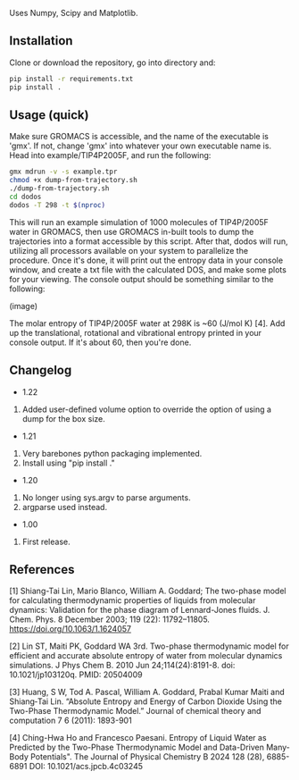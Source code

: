 Uses Numpy, Scipy and Matplotlib.

## Installation

Clone or download the repository, go into directory and:

```bash
pip install -r requirements.txt
pip install .
```

## Usage (quick)

Make sure GROMACS is accessible, and the name of the executable is 'gmx'. If not, change 'gmx' into whatever your own executable name is.
Head into example/TIP4P2005F, and run the following:
```bash
gmx mdrun -v -s example.tpr
chmod +x dump-from-trajectory.sh
./dump-from-trajectory.sh
cd dodos
dodos -T 298 -t $(nproc)
```
This will run an example simulation of 1000 molecules of TIP4P/2005F water in GROMACS, then use GROMACS in-built tools to dump the trajectories into a format accessible by this script. After that, dodos will run, utilizing all processors available on your system to parallelize the procedure. Once it's done, it will print out the entropy data in your console window, and create a txt file with the calculated DOS, and make some plots for your viewing. The console output should be something similar to the following:

(image)

The molar entropy of TIP4P/2005F water at 298K is ~60 (J/mol K) [4]. Add up the translational, rotational and vibrational entropy printed in your console output. If it's about 60, then you're done.

## Changelog
- 1.22

1. Added user-defined volume option to override the option of using a dump for the box size.

- 1.21

1. Very barebones python packaging implemented.
2. Install using "pip install ."

- 1.20

1. No longer using sys.argv to parse arguments.
2. argparse used instead.

- 1.00

1. First release.


## References

[1] Shiang-Tai Lin, Mario Blanco, William A. Goddard; The two-phase model for calculating thermodynamic properties of liquids from molecular dynamics: Validation for the phase diagram of Lennard-Jones fluids. J. Chem. Phys. 8 December 2003; 119 (22): 11792–11805. https://doi.org/10.1063/1.1624057

[2] Lin ST, Maiti PK, Goddard WA 3rd. Two-phase thermodynamic model for efficient and accurate absolute entropy of water from molecular dynamics simulations. J Phys Chem B. 2010 Jun 24;114(24):8191-8. doi: 10.1021/jp103120q. PMID: 20504009

[3] Huang, S W, Tod A. Pascal, William A. Goddard, Prabal Kumar Maiti and Shiang‐Tai Lin. “Absolute Entropy and Energy of Carbon Dioxide Using the Two-Phase Thermodynamic Model.” Journal of chemical theory and computation 7 6 (2011): 1893-901

[4] Ching-Hwa Ho and Francesco Paesani. Entropy of Liquid Water as Predicted by the Two-Phase Thermodynamic Model and Data-Driven Many-Body Potentials". The Journal of Physical Chemistry B 2024 128 (28), 6885-6891 DOI: 10.1021/acs.jpcb.4c03245 
